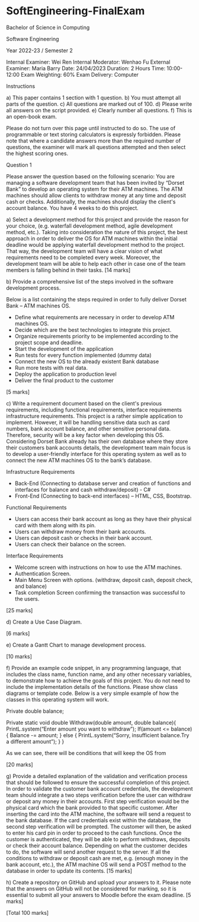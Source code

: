 # SoftEngineering-FinalExam



Bachelor of Science in Computing

Software Engineering

 Year 2022-23 / Semester 2


Internal Examiner:	Wei Ren
Internal Moderator:	Wenhao Fu
External Examiner:	Maria Barry 
Date:	24/04/2023
Duration:	2 Hours
Time:	10:00-12:00
Exam Weighting:	60%
Exam Delivery:	Computer


Instructions

a)	This paper contains 1 section with 1 question.
b)	You must attempt all parts of the question.
c)	All questions are marked out of 100.
d)	Please write all answers on the script provided.
e)	Clearly number all questions.
f)	This is an open-book exam.


Please do not turn over this page until instructed to do so. The use of programmable or text storing calculators is expressly forbidden. Please note that where a candidate answers more than the required number of questions, the examiner will mark all questions attempted and then select the highest scoring ones. 



Question 1

Please answer the question based on the following scenario: You are managing a software development team that has been invited by “Dorset Bank” to develop an operating system for their ATM machines. The ATM machines should allow clients to withdraw money at any time and deposit cash or checks. Additionally, the machines should display the client's account balance. You have 4 weeks to do this project.


a)	Select a development method for this project and provide the reason for your choice, (e.g. waterfall development method, agile development method, etc.).
Taking into consideration the nature of this project, the best approach in order to deliver the OS for ATM machines within the initial deadline would be applying waterfall development method to the project. That way, the development team will have a clear vision of what requirements need to be completed every week. Moreover, the development team will be able to help each other in case one of the team members is falling behind in their tasks.
[14 marks]

b)	Provide a comprehensive list of the steps involved in the software development process.

Below is a list containing the steps required in order to fully deliver Dorset Bank – ATM machines OS.
- Define what requirements are necessary in order to develop ATM machines OS.
- Decide which are the best technologies to integrate this project. 
- Organize requirements priority to be implemented according to the project scope and deadline.
- Start the development of the application
- Run tests for every function implemented (dummy data)
- Connect the new OS to the already existent Bank database
- Run more tests with real data.
- Deploy the application to production level
- Deliver the final product to the customer

 [5 marks]










c)	Write a requirement document based on the client's previous requirements, including functional requirements, interface requirements infrastructure requirements.
This project is a rather simple application to implement. However, it will be handling sensitive data such as card numbers, bank account balance, and other sensitive personal data. Therefore, security will be a key factor when developing this OS. Considering Dorset Bank already has their own database where they store their customers bank accounts details, the development team main focus is to develop a user-friendly interface for this operating system as well as to connect the new ATM machines OS to the bank’s database. 

Infrastructure Requirements
-	Back-End (Connecting to database server and creation of functions and interfaces for balance and cash withdraw/deposit) - C# 
-	Front-End (Connecting to back-end interfaces) – HTML, CSS, Bootstrap.

Functional Requirements

-	Users can access their bank account as long as they have their physical card with them along with its pin.
-	Users can withdraw money from their bank accounts.
-	Users can deposit cash or checks in their bank account.
-	Users can check their balance on the screen.

Interface Requirements
-	Welcome screen with instructions on how to use the ATM machines.
-	Authentication Screen.
-	Main Menu Screen with options. (withdraw, deposit cash, deposit check, and balance)
-	Task completion Screen confirming the transaction was successful to the users.


[25 marks]





















d)	Create a Use Case Diagram.

 
[6 marks]

e)	Create a Gantt Chart to manage development process.
 
[10 marks]










f)	Provide an example code snippet, in any programming language, that includes the class name, function name, and any other necessary variables, to demonstrate how to achieve the goals of this project. You do not need to include the implementation details of the functions. Please show class diagrams or template code.
Below is a very simple example of how the classes in this operating system will work.

Private double balance;

Private static void double Withdraw(double amount, double balance){
PrintL.system(“Enter amount you want to withdraw”);
	If(amount <= balance)
{
Balance -= amount;
} else
{
PrintL.system(“Sorry, insufficient balance.Try a different amount”);
}
}

As we can see, there will be conditions that will keep the OS from 
 

[20 marks]

g)	Provide a detailed explanation of the validation and verification process that should be followed to ensure the successful completion of this project.
In order to validate the customer bank account credentials, the development team should integrate a two steps verification before the user can withdraw or deposit any money in their accounts. First step verification would be the physical card which the bank provided to that specific customer. After inserting the card into the ATM machine, the software will send a request to the bank database. If the card credentials exist within the database, the second step verification will be prompted. The customer will then, be asked to enter his card pin in order to proceed to the cash functions.
Once the customer is authenticated, they will be able to perform withdraws, deposits or check their account balance. Depending on what the customer decides to do, the software will send another request to the server. If all the conditions to withdraw or deposit cash are met, e.g. (enough money in the bank account, etc.), the ATM machine OS will send a POST method to the database in order to update its contents.
[15 marks]

h)	Create a repository on GitHub and upload your answers to it. Please note that the answers on GitHub will not be considered for marking, so it is essential to submit all your answers to Moodle before the exam deadline.
[5 marks]



[Total 100 marks]
